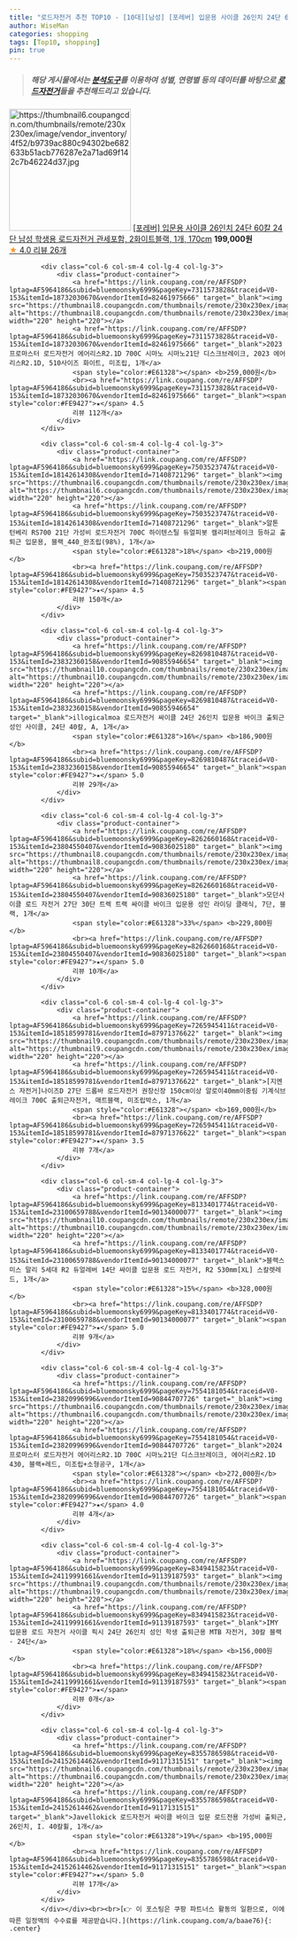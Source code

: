 ```yaml
---
title: "로드자전거 추천 TOP10 - [10대][남성] [포레버] 입문용 사이클 26인치 24단 60칼 24단 남성 학생용 로드자전거 관세포함, 2화이트블랙, 1개, 170cm"
author: WiseMan
categories: shopping
tags: [Top10, shopping]
pin: true
---
```


> ##### 해당 게시물에서는 [**분석도구**](https://itemscout.io/)를 이용하여 **성별**, **연령별** 등의 데이터를 바탕으로 [**로드자전거**](https://link.coupang.com/a/baae76)들을 추천해드리고 있습니다.
<div class="container"><div class="row">
            <div class="col-6 col-sm-4 col-lg-4 col-lg-3">
                <div class="product-container">
                    <a href="https://link.coupang.com/re/AFFSDP?lptag=AF5964186&subid=bluemoonsky6999&pageKey=8318274220&traceid=V0-153&itemId=24007889888&vendorItemId=83321917392" target="_blank"><img src="https://thumbnail6.coupangcdn.com/thumbnails/remote/230x230ex/image/vendor_inventory/4f52/b9739ac880c94302be682633b51acb776287e2a71ad69f142c7b46224d37.jpg" alt="https://thumbnail6.coupangcdn.com/thumbnails/remote/230x230ex/image/vendor_inventory/4f52/b9739ac880c94302be682633b51acb776287e2a71ad69f142c7b46224d37.jpg" width="220" height="220"></a>
                    <a href="https://link.coupang.com/re/AFFSDP?lptag=AF5964186&subid=bluemoonsky6999&pageKey=8318274220&traceid=V0-153&itemId=24007889888&vendorItemId=83321917392" target="_blank">[포레버] 입문용 사이클 26인치 24단 60칼 24단 남성 학생용 로드자전거 관세포함, 2화이트블랙, 1개, 170cm</a>
                    <span style="color:#E61328"></span> <b>199,000원</b>
                    <br><a href="https://link.coupang.com/re/AFFSDP?lptag=AF5964186&subid=bluemoonsky6999&pageKey=8318274220&traceid=V0-153&itemId=24007889888&vendorItemId=83321917392" target="_blank"><span style="color:#FE9427">★</span> 4.0
                    리뷰 26개</a>
                </div>
            </div>
            
            <div class="col-6 col-sm-4 col-lg-4 col-lg-3">
                <div class="product-container">
                    <a href="https://link.coupang.com/re/AFFSDP?lptag=AF5964186&subid=bluemoonsky6999&pageKey=7311573828&traceid=V0-153&itemId=18732030670&vendorItemId=82461975666" target="_blank"><img src="https://thumbnail8.coupangcdn.com/thumbnails/remote/230x230ex/image/vendor_inventory/cced/53c5f8ef2d56983d89d969f4b0f43f44cfd1799841c2070e3e28b5d2067b.jpg" alt="https://thumbnail8.coupangcdn.com/thumbnails/remote/230x230ex/image/vendor_inventory/cced/53c5f8ef2d56983d89d969f4b0f43f44cfd1799841c2070e3e28b5d2067b.jpg" width="220" height="220"></a>
                    <a href="https://link.coupang.com/re/AFFSDP?lptag=AF5964186&subid=bluemoonsky6999&pageKey=7311573828&traceid=V0-153&itemId=18732030670&vendorItemId=82461975666" target="_blank">2023 프로마스터 로드자전거 에어리스R2.1D 700C 시마노 시마노21단 디스크브레이크, 2023 에어리스R2.1D, 510사이즈 화이트, 미조립, 1개</a>
                    <span style="color:#E61328"></span> <b>259,000원</b>
                    <br><a href="https://link.coupang.com/re/AFFSDP?lptag=AF5964186&subid=bluemoonsky6999&pageKey=7311573828&traceid=V0-153&itemId=18732030670&vendorItemId=82461975666" target="_blank"><span style="color:#FE9427">★</span> 4.5
                    리뷰 112개</a>
                </div>
            </div>
            
            <div class="col-6 col-sm-4 col-lg-4 col-lg-3">
                <div class="product-container">
                    <a href="https://link.coupang.com/re/AFFSDP?lptag=AF5964186&subid=bluemoonsky6999&pageKey=7503523747&traceid=V0-153&itemId=18142614308&vendorItemId=71408721296" target="_blank"><img src="https://thumbnail6.coupangcdn.com/thumbnails/remote/230x230ex/image/vendor_inventory/7d45/6bf309041a03a5d0924e5187d03c7a8ac70396f97d4d934df085114950da.jpg" alt="https://thumbnail6.coupangcdn.com/thumbnails/remote/230x230ex/image/vendor_inventory/7d45/6bf309041a03a5d0924e5187d03c7a8ac70396f97d4d934df085114950da.jpg" width="220" height="220"></a>
                    <a href="https://link.coupang.com/re/AFFSDP?lptag=AF5964186&subid=bluemoonsky6999&pageKey=7503523747&traceid=V0-153&itemId=18142614308&vendorItemId=71408721296" target="_blank">알톤 턴베리 RS700 21단 가성비 로드자전거 700C 하이텐스틸 듀얼피봇 캘리퍼브레이크 등하교 출퇴근 입문용, 블랙_440_완조립(98%), 1개</a>
                    <span style="color:#E61328">18%</span> <b>219,000원</b>
                    <br><a href="https://link.coupang.com/re/AFFSDP?lptag=AF5964186&subid=bluemoonsky6999&pageKey=7503523747&traceid=V0-153&itemId=18142614308&vendorItemId=71408721296" target="_blank"><span style="color:#FE9427">★</span> 4.5
                    리뷰 150개</a>
                </div>
            </div>
            
            <div class="col-6 col-sm-4 col-lg-4 col-lg-3">
                <div class="product-container">
                    <a href="https://link.coupang.com/re/AFFSDP?lptag=AF5964186&subid=bluemoonsky6999&pageKey=8269810487&traceid=V0-153&itemId=23832360158&vendorItemId=90855946654" target="_blank"><img src="https://thumbnail10.coupangcdn.com/thumbnails/remote/230x230ex/image/vendor_inventory/8051/46b301dc760630b6dfbc685e175f3471d30ebe57f0d0079537472704d089.png" alt="https://thumbnail10.coupangcdn.com/thumbnails/remote/230x230ex/image/vendor_inventory/8051/46b301dc760630b6dfbc685e175f3471d30ebe57f0d0079537472704d089.png" width="220" height="220"></a>
                    <a href="https://link.coupang.com/re/AFFSDP?lptag=AF5964186&subid=bluemoonsky6999&pageKey=8269810487&traceid=V0-153&itemId=23832360158&vendorItemId=90855946654" target="_blank">illogicalmoa 로드자전거 싸이클 24단 26인치 입문용 바이크 출퇴근 성인 사이클, 24단 40칼, A, 1개</a>
                    <span style="color:#E61328">16%</span> <b>186,900원</b>
                    <br><a href="https://link.coupang.com/re/AFFSDP?lptag=AF5964186&subid=bluemoonsky6999&pageKey=8269810487&traceid=V0-153&itemId=23832360158&vendorItemId=90855946654" target="_blank"><span style="color:#FE9427">★</span> 5.0
                    리뷰 29개</a>
                </div>
            </div>
            
            <div class="col-6 col-sm-4 col-lg-4 col-lg-3">
                <div class="product-container">
                    <a href="https://link.coupang.com/re/AFFSDP?lptag=AF5964186&subid=bluemoonsky6999&pageKey=8262660168&traceid=V0-153&itemId=23804550407&vendorItemId=90836025180" target="_blank"><img src="https://thumbnail8.coupangcdn.com/thumbnails/remote/230x230ex/image/vendor_inventory/b01e/f39070c071e5f57124f7f023bce8c6abf020d1071c2b9ba297367e2f55c1.png" alt="https://thumbnail8.coupangcdn.com/thumbnails/remote/230x230ex/image/vendor_inventory/b01e/f39070c071e5f57124f7f023bce8c6abf020d1071c2b9ba297367e2f55c1.png" width="220" height="220"></a>
                    <a href="https://link.coupang.com/re/AFFSDP?lptag=AF5964186&subid=bluemoonsky6999&pageKey=8262660168&traceid=V0-153&itemId=23804550407&vendorItemId=90836025180" target="_blank">모던사이클 로드 자전거 27단 30단 트렉 트랙 싸이클 바이크 입문용 성인 라이딩 클래식, 7단, 블랙, 1개</a>
                    <span style="color:#E61328">33%</span> <b>229,800원</b>
                    <br><a href="https://link.coupang.com/re/AFFSDP?lptag=AF5964186&subid=bluemoonsky6999&pageKey=8262660168&traceid=V0-153&itemId=23804550407&vendorItemId=90836025180" target="_blank"><span style="color:#FE9427">★</span> 5.0
                    리뷰 10개</a>
                </div>
            </div>
            
            <div class="col-6 col-sm-4 col-lg-4 col-lg-3">
                <div class="product-container">
                    <a href="https://link.coupang.com/re/AFFSDP?lptag=AF5964186&subid=bluemoonsky6999&pageKey=7265945411&traceid=V0-153&itemId=18518599781&vendorItemId=87971376622" target="_blank"><img src="https://thumbnail9.coupangcdn.com/thumbnails/remote/230x230ex/image/vendor_inventory/1a9e/7c487a3c4af16fbb579312e06f406ba98d0fd73644e1fd29b124578518e9.jpg" alt="https://thumbnail9.coupangcdn.com/thumbnails/remote/230x230ex/image/vendor_inventory/1a9e/7c487a3c4af16fbb579312e06f406ba98d0fd73644e1fd29b124578518e9.jpg" width="220" height="220"></a>
                    <a href="https://link.coupang.com/re/AFFSDP?lptag=AF5964186&subid=bluemoonsky6999&pageKey=7265945411&traceid=V0-153&itemId=18518599781&vendorItemId=87971376622" target="_blank">[지멘스 자전거]나이즈D 27단 드롭바 로드자전거 권장신장 150cm이상 알로이40mm이중림 기계식브레이크 700C 출퇴근자전거, 매트블랙, 미조립박스, 1개</a>
                    <span style="color:#E61328"></span> <b>169,000원</b>
                    <br><a href="https://link.coupang.com/re/AFFSDP?lptag=AF5964186&subid=bluemoonsky6999&pageKey=7265945411&traceid=V0-153&itemId=18518599781&vendorItemId=87971376622" target="_blank"><span style="color:#FE9427">★</span> 3.5
                    리뷰 7개</a>
                </div>
            </div>
            
            <div class="col-6 col-sm-4 col-lg-4 col-lg-3">
                <div class="product-container">
                    <a href="https://link.coupang.com/re/AFFSDP?lptag=AF5964186&subid=bluemoonsky6999&pageKey=8133401774&traceid=V0-153&itemId=23100659788&vendorItemId=90134000077" target="_blank"><img src="https://thumbnail10.coupangcdn.com/thumbnails/remote/230x230ex/image/vendor_inventory/6f3d/aeecc027f48f7a4b20a9fb349ffc86adb20749ef95628581a7e11c5a0ea2.png" alt="https://thumbnail10.coupangcdn.com/thumbnails/remote/230x230ex/image/vendor_inventory/6f3d/aeecc027f48f7a4b20a9fb349ffc86adb20749ef95628581a7e11c5a0ea2.png" width="220" height="220"></a>
                    <a href="https://link.coupang.com/re/AFFSDP?lptag=AF5964186&subid=bluemoonsky6999&pageKey=8133401774&traceid=V0-153&itemId=23100659788&vendorItemId=90134000077" target="_blank">블랙스미스 말리 5세대 R2 듀얼레버 14단 싸이클 입문용 로드 자전거, R2 530mm[XL] 스칼렛레드, 1개</a>
                    <span style="color:#E61328">15%</span> <b>328,000원</b>
                    <br><a href="https://link.coupang.com/re/AFFSDP?lptag=AF5964186&subid=bluemoonsky6999&pageKey=8133401774&traceid=V0-153&itemId=23100659788&vendorItemId=90134000077" target="_blank"><span style="color:#FE9427">★</span> 5.0
                    리뷰 9개</a>
                </div>
            </div>
            
            <div class="col-6 col-sm-4 col-lg-4 col-lg-3">
                <div class="product-container">
                    <a href="https://link.coupang.com/re/AFFSDP?lptag=AF5964186&subid=bluemoonsky6999&pageKey=7554181054&traceid=V0-153&itemId=23820996996&vendorItemId=90844707726" target="_blank"><img src="https://thumbnail6.coupangcdn.com/thumbnails/remote/230x230ex/image/vendor_inventory/adbf/600c4dc0fadcbde8f44746e1365553d55398e43819f9e0536eb493474052.jpg" alt="https://thumbnail6.coupangcdn.com/thumbnails/remote/230x230ex/image/vendor_inventory/adbf/600c4dc0fadcbde8f44746e1365553d55398e43819f9e0536eb493474052.jpg" width="220" height="220"></a>
                    <a href="https://link.coupang.com/re/AFFSDP?lptag=AF5964186&subid=bluemoonsky6999&pageKey=7554181054&traceid=V0-153&itemId=23820996996&vendorItemId=90844707726" target="_blank">2024 프로마스터 로드자전거 에어리스R2.1D 700C 시마노21단 디스크브레이크, 에어리스R2.1D 430, 블랙+레드, 미조립+소형공구, 1개</a>
                    <span style="color:#E61328"></span> <b>272,000원</b>
                    <br><a href="https://link.coupang.com/re/AFFSDP?lptag=AF5964186&subid=bluemoonsky6999&pageKey=7554181054&traceid=V0-153&itemId=23820996996&vendorItemId=90844707726" target="_blank"><span style="color:#FE9427">★</span> 4.0
                    리뷰 4개</a>
                </div>
            </div>
            
            <div class="col-6 col-sm-4 col-lg-4 col-lg-3">
                <div class="product-container">
                    <a href="https://link.coupang.com/re/AFFSDP?lptag=AF5964186&subid=bluemoonsky6999&pageKey=8349415823&traceid=V0-153&itemId=24119991661&vendorItemId=91139187593" target="_blank"><img src="https://thumbnail9.coupangcdn.com/thumbnails/remote/230x230ex/image/vendor_inventory/1c20/f31eb5d04ba403900acb21d4654b42bb0b6d7e9051f8f34c6a2e3dfee60a.jpg" alt="https://thumbnail9.coupangcdn.com/thumbnails/remote/230x230ex/image/vendor_inventory/1c20/f31eb5d04ba403900acb21d4654b42bb0b6d7e9051f8f34c6a2e3dfee60a.jpg" width="220" height="220"></a>
                    <a href="https://link.coupang.com/re/AFFSDP?lptag=AF5964186&subid=bluemoonsky6999&pageKey=8349415823&traceid=V0-153&itemId=24119991661&vendorItemId=91139187593" target="_blank">IMY 입문용 로드 자전거 사이클 픽시 24단 26인치 성인 학생 출퇴근용 MTB 자전거, 30칼 블랙 - 24단</a>
                    <span style="color:#E61328">18%</span> <b>156,000원</b>
                    <br><a href="https://link.coupang.com/re/AFFSDP?lptag=AF5964186&subid=bluemoonsky6999&pageKey=8349415823&traceid=V0-153&itemId=24119991661&vendorItemId=91139187593" target="_blank"><span style="color:#FE9427">★</span> 
                    리뷰 0개</a>
                </div>
            </div>
            
            <div class="col-6 col-sm-4 col-lg-4 col-lg-3">
                <div class="product-container">
                    <a href="https://link.coupang.com/re/AFFSDP?lptag=AF5964186&subid=bluemoonsky6999&pageKey=8355786598&traceid=V0-153&itemId=24152614462&vendorItemId=91171315151" target="_blank"><img src="https://thumbnail6.coupangcdn.com/thumbnails/remote/230x230ex/image/vendor_inventory/5dd1/00ab5fb47cac84db6601e15d8defc483fbea9526dd44e2c2610fe3cea38d.jpg" alt="https://thumbnail6.coupangcdn.com/thumbnails/remote/230x230ex/image/vendor_inventory/5dd1/00ab5fb47cac84db6601e15d8defc483fbea9526dd44e2c2610fe3cea38d.jpg" width="220" height="220"></a>
                    <a href="https://link.coupang.com/re/AFFSDP?lptag=AF5964186&subid=bluemoonsky6999&pageKey=8355786598&traceid=V0-153&itemId=24152614462&vendorItemId=91171315151" target="_blank">Javellokick 로드자전거 싸이클 바이크 입문 로드전용 가성비 출퇴근, 26인치, I. 40칼휠, 1개</a>
                    <span style="color:#E61328">19%</span> <b>195,000원</b>
                    <br><a href="https://link.coupang.com/re/AFFSDP?lptag=AF5964186&subid=bluemoonsky6999&pageKey=8355786598&traceid=V0-153&itemId=24152614462&vendorItemId=91171315151" target="_blank"><span style="color:#FE9427">★</span> 5.0
                    리뷰 17개</a>
                </div>
            </div>
            </div></div><br><br>[👉 이 포스팅은 쿠팡 파트너스 활동의 일환으로, 이에 따른 일정액의 수수료를 제공받습니다.](https://link.coupang.com/a/baae76){: .center}